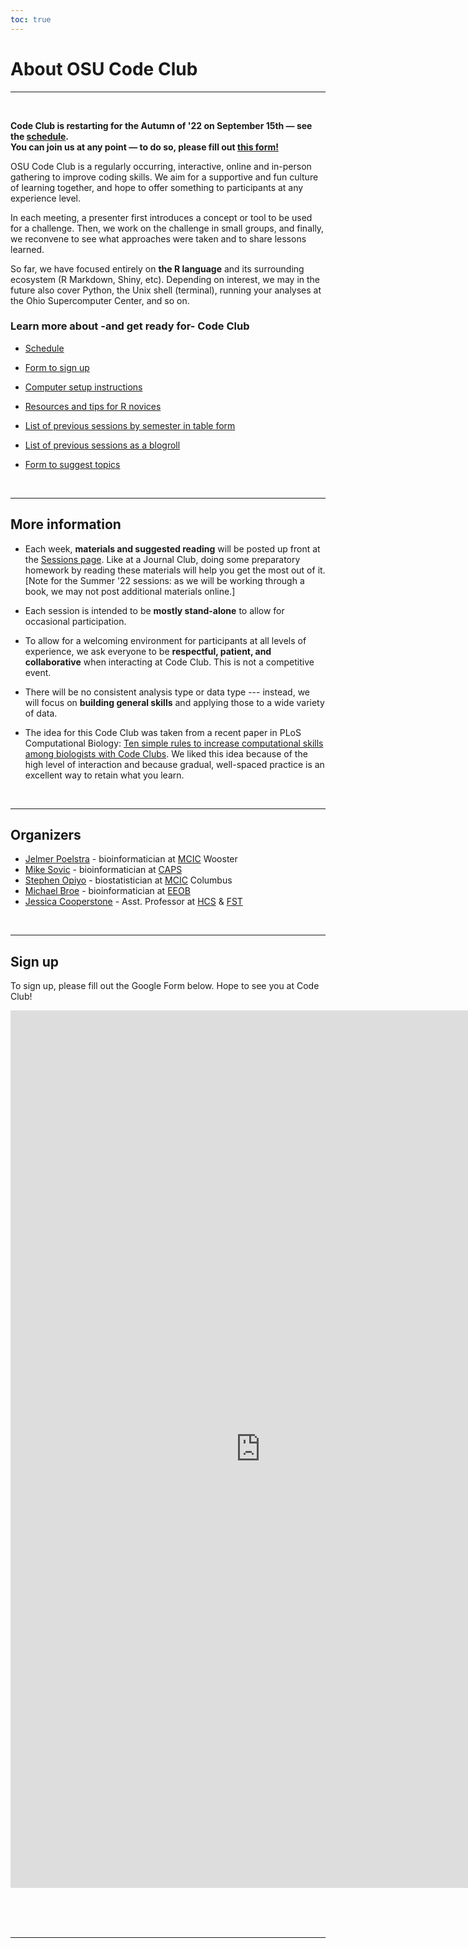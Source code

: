 ```yaml
---
toc: true
---
```


# About OSU Code Club

----

<br>

<div class="alert alert-note">
<div>

<b>Code Club is restarting for the Autumn of '22 on September 15th &mdash;
see the <a href="/codeclub-schedule/">schedule</a>. <br>
You can join us at any point &mdash; to do so, please fill out
<a href="#sign-up">this form!</a></b>

</div>
</div>

OSU Code Club is a regularly occurring, interactive, online and in-person gathering to improve coding skills.
We aim for a supportive and fun culture of learning together, and hope to offer something to participants at any experience level.

In each meeting, a presenter first introduces a concept or tool to be used for a challenge.
Then, we work on the challenge in small groups, and finally,
we reconvene to see what approaches were taken and to share lessons learned.  

So far, we have focused entirely on **the R language** and its surrounding ecosystem (R Markdown, Shiny, etc).
Depending on interest, we may in the future also cover Python, the Unix shell (terminal),
running your analyses at the Ohio Supercomputer Center, and so on.

### Learn more about -and get ready for- Code Club

- [Schedule](/codeclub-schedule/)

- [Form to sign up](#sign-up)

- [Computer setup instructions](/codeclub-setup/)

- [Resources and tips for R novices](/tutorials/r-resources-tips/)

- [List of previous sessions by semester in table form](/codeclub-schedule/#previous-semesters)

- [List of previous sessions as a blogroll](/codeclub/)

- [Form to suggest topics](/codeclub-suggest/)


<br>

----

## More information

- Each week, **materials and suggested reading** will be posted up front at the [Sessions page](/codeclub/).
  Like at a Journal Club, doing some preparatory homework by reading these materials will help you get the most out of it.
  [Note for the Summer '22 sessions: as we will be working through a book, we may not post additional materials online.]

- Each session is intended to be **mostly stand-alone** to allow for occasional participation.

- To allow for a welcoming environment for participants at all levels of experience,
  we ask everyone to be **respectful, patient, and collaborative** when interacting at Code Club.
  This is not a competitive event.

- There will be no consistent analysis type or data type ---
  instead, we will focus on **building general skills** and applying those to a wide variety of data.

- The idea for this Code Club was taken from a recent paper in PLoS Computational Biology:
  [Ten simple rules to increase computational skills among biologists with Code   Clubs](https://journals.plos.org/ploscompbiol/article?id=10.1371/journal.pcbi.1008119).
  We liked this idea because of the high level of interaction and because gradual,
  well-spaced practice is an excellent way to retain what you learn.

<br>

----

## Organizers

- [Jelmer Poelstra](/authors/admin/) - bioinformatician at [MCIC](http://mcic.osu.edu/) Wooster
- [Mike Sovic](/authors/mike-sovic/) - bioinformatician at [CAPS](http://caps.osu.edu/)
- [Stephen Opiyo](/authors/stephen-opiyo/) - biostatistician at [MCIC](http://mcic.osu.edu/) Columbus
- [Michael Broe](/authors/michael-broe/) - bioinformatician at [EEOB](https://eeob.osu.edu/)
- [Jessica Cooperstone](/authors/jessica-cooperstone/) - Asst. Professor at [HCS](https://hcs.osu.edu/) & [FST](https://fst.osu.edu/)

<br>

----

## Sign up

To sign up, please fill out the Google Form below. Hope to see you at Code Club! 

<iframe src="https://docs.google.com/forms/d/e/1FAIpQLSd_N7FkNlPnCN76J1UMCi4SlCkkG2Bq0l2llxsd7EGkdlDawA/viewform?embedded=true" width="800" height="1404" frameborder="0" marginheight="0" marginwidth="0">Loading…</iframe>

<br/> <br/> <br/>

----

